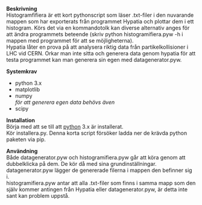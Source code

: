 **Beskrivning**  
Histogramfifiera är ett kort pythonscript som läser .txt-filer i den nuvarande mappen som har exporterats från programmet Hypatia och plottar dem i ett histogram. Körs det via en kommandotolk kan diverse alternativ anges för att ändra programmets beteende (skriv python histogramifiera.pyw -h i mappen med programmet för att se möjligheterna).  
Hypatia låter en prova på att analysera riktig data från partikelkollisioner i LHC vid CERN. Orkar man inte sitta och generera data genom hypatia för att testa programmet kan man generera sin egen med datagenerator.pyw.

**Systemkrav**  
- python 3.x  
- matplotlib  
- numpy  
*för att generera egen data behövs även*  
- scipy

**Installation**  
Börja med att se till att [python](www.python.org) 3.x är installerat.  
Kör installera.py. Denna korta script försöker ladda ner de krävda python paketen via pip.  

**Användning**  
Både datagenerator.pyw och histogramifiera.pyw går att köra genom att dubbelklicka på dem. De kör då med sina grundinställningar.  datagenerator.pyw lägger de genererade filerna i mappen den befinner sig i.  
histogramifiera.pyw antar att alla .txt-filer som finns i samma mapp som den själv kommer antingen från Hypatia eller datagenerator.pyw, är detta inte sant kan problem uppstå.
